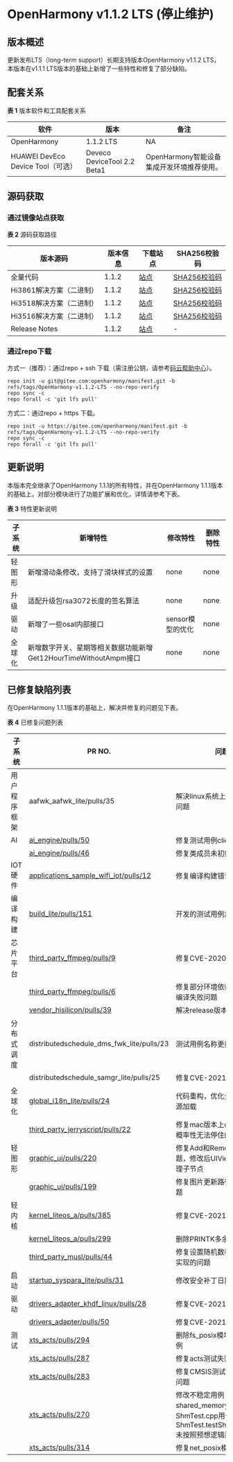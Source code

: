 # OpenHarmony v1.1.2 LTS (停止维护)

## 版本概述

更新发布LTS（long-term support）长期支持版本OpenHarmony v1.1.2 LTS，本版本在v1.1.1 LTS版本的基础上新增了一些特性和修复了部分缺陷。

## 配套关系

**表 1**  版本软件和工具配套关系

| 软件                              | 版本                        | 备注                                      |
| --------------------------------- | --------------------------- | ----------------------------------------- |
| OpenHarmony                       | 1.1.2 LTS                   | NA                                        |
| HUAWEI DevEco Device Tool（可选） | Deveco DeviceTool 2.2 Beta1 | OpenHarmony智能设备集成开发环境推荐使用。 |


## 源码获取

### 通过镜像站点获取

**表 2**  源码获取路径

| 版本源码                 | 版本信息 | 下载站点                                                     | SHA256校验码                                                 |
| ------------------------ | -------- | ------------------------------------------------------------ | ------------------------------------------------------------ |
| 全量代码                 | 1.1.2    | [站点](https://repo.huaweicloud.com/harmonyos/os/1.1.2/code-v1.1.2-LTS.tar.gz) | [SHA256校验码](https://repo.huaweicloud.com/harmonyos/os/1.1.2/code-v1.1.2-LTS.tar.gz.sha256) |
| Hi3861解决方案（二进制） | 1.1.2    | [站点](https://repo.huaweicloud.com/harmonyos/os/1.1.2/wifiiot-1.1.2.tar.gz) | [SHA256校验码](https://repo.huaweicloud.com/harmonyos/os/1.1.2/wifiiot-1.1.2.tar.gz.sha256) |
| Hi3518解决方案（二进制） | 1.1.2    | [站点](https://repo.huaweicloud.com/harmonyos/os/1.1.2/ipcamera_hi3518ev300-1.1.2.tar.gz) | [SHA256校验码](https://repo.huaweicloud.com/harmonyos/os/1.1.2/ipcamera_hi3518ev300-1.1.2.tar.gz.sha256) |
| Hi3516解决方案（二进制） | 1.1.2    | [站点](https://repo.huaweicloud.com/harmonyos/os/1.1.2/ipcamera_hi3516dv300-1.1.2.tar.gz) | [SHA256校验码](https://repo.huaweicloud.com/harmonyos/os/1.1.2/ipcamera_hi3516dv300-1.1.2.tar.gz.sha256) |
| Release Notes            | 1.1.2    | [站点](https://repo.huaweicloud.com/harmonyos/os/1.1.2/OpenHarmony-Release-Notes-1.1.2-LTS.zip) | -                                                            |


### 通过repo下载

方式一（推荐）：通过repo + ssh 下载（需注册公钥，请参考[码云帮助中心](https://gitee.com/help/articles/4191)）。

```shell
repo init -u git@gitee.com:openharmony/manifest.git -b refs/tags/OpenHarmony-v1.1.2-LTS --no-repo-verify
repo sync -c
repo forall -c 'git lfs pull'
```

方式二：通过repo + https 下载。

```shell
repo init -u https://gitee.com/openharmony/manifest.git -b refs/tags/OpenHarmony-v1.1.2-LTS --no-repo-verify
repo sync -c
repo forall -c 'git lfs pull'
```

## 更新说明

本版本完全继承了OpenHarmony 1.1.1的所有特性，并在OpenHarmony 1.1.1版本的基础上，对部分模块进行了功能扩展和优化，详情请参考下表。

**表 3**  特性更新说明

| 子系统 | 新增特性                                                     | 修改特性         | 删除特性 |
| ------ | ------------------------------------------------------------ | ---------------- | -------- |
| 轻图形 | 新增滑动条修改，支持了滑块样式的设置                         | none             | none     |
| 升级   | 适配升级包rsa3072长度的签名算法                              | none             | none     |
| 驱动   | 新增了一些osal内部接口                                       | sensor模型的优化 | none     |
| 全球化 | 新增数字开关、星期等相关数据功能新增Get12HourTimeWithoutAmpm接口 | none             | none     |


## 已修复缺陷列表

在OpenHarmony 1.1.1版本的基础上，解决并修复的问题见下表。

**表 4**  已修复问题列表

| 子系统       | PR NO.                                                       | 问题描述                                                     |
| ------------ | ------------------------------------------------------------ | ------------------------------------------------------------ |
| 用户程序框架 | aafwk_aafwk_lite/pulls/35 | 解決linux系统上小概率无法关机的问题                          |
| AI           | [ai_engine/pulls/50](https://gitee.com/openharmony/ai_engine/pulls/50) | 修复测试用例client端未释放问题                               |
|              | [ai_engine/pulls/46](https://gitee.com/openharmony/ai_engine/pulls/46) | 修复类成员未初始化的问题                                     |
| IOT硬件      | [applications_sample_wifi_iot/pulls/12](https://gitee.com/openharmony/applications_sample_wifi_iot/pulls/12) | 修复编译构建错误的问题                                       |
| 编译构建     | [build_lite/pulls/151](https://gitee.com/openharmony/build_lite/pulls/151) | 开发的测试用例加入到编译流程                                 |
| 芯片平台     | [third_party_ffmpeg/pulls/9](https://gitee.com/openharmony/device_hisilicon_third_party_ffmpeg/pulls/9) | 修复CVE-2020-22025安全漏洞                                   |
|              | [third_party_ffmpeg/pulls/6](https://gitee.com/openharmony/device_hisilicon_third_party_ffmpeg/pulls/6) | 修复部分环境依赖valgrind，导致编译失败问题                   |
|              | [vendor_hisilicon/pulls/39](https://gitee.com/openharmony/vendor_hisilicon/pulls/39) | 解决release版本编译失败的问题                                |
| 分布式调度   | distributedschedule_dms_fwk_lite/pulls/23 | 测试用例名称更换                                             |
|              | distributedschedule_samgr_lite/pulls/25 | 修复CVE-2021-22478安全漏洞                                   |
| 全球化       | [global_i18n_lite/pulls/24](https://gitee.com/openharmony/global_i18n_lite/pulls/24) | 代码重构，优化全球化i18n.dat资源加载                         |
|              | [third_party_jerryscript/pulls/22](https://gitee.com/openharmony/third_party_jerryscript/pulls/22) | 修复mac版本上debug调试时断点概率性无法停住的问题             |
| 轻图形       | [graphic_ui/pulls/220](https://gitee.com/openharmony/graphic_ui/pulls/220) | 修复Add和Remove未配套使用问题，修改后UIViewGroup析构不清理子节点 |
|              | [graphic_ui/pulls/199](https://gitee.com/openharmony/graphic_ui/pulls/199) | 修复图片更新路径之后不刷新的问题                             |
| 轻内核       | [kernel_liteos_a/pulls/385](https://gitee.com/openharmony/kernel_liteos_a/pulls/385) | 修复CVE-2021-22479安全漏洞                                   |
|              | [kernel_liteos_a/pulls/299](https://gitee.com/openharmony/kernel_liteos_a/pulls/299) | 删除PRINTK多余的维测日志                                     |
|              | [third_party_musl/pulls/44](https://gitee.com/openharmony/third_party_musl/pulls/44) | 修复设置随机数种子函数srand的实现的问题                      |
| 启动         | [startup_syspara_lite/pulls/31](https://gitee.com/openharmony/startup_syspara_lite/pulls/31) | 修改安全补丁日期                                             |
| 驱动         | [drivers_adapter_khdf_linux/pulls/28](https://gitee.com/openharmony/drivers_adapter_khdf_linux/pulls/28) | 修复CVE-2021-22441安全漏洞                                   |
|              | [drivers_adapter/pulls/50](https://gitee.com/openharmony/drivers_adapter/pulls/50) | 修复CVE-2021-22480安全漏洞                                   |
| 测试         | [xts_acts/pulls/294](https://gitee.com/openharmony/xts_acts/pulls/294) | 删除fs_posix模块的不稳定测试用例                             |
|              | [xts_acts/pulls/287](https://gitee.com/openharmony/xts_acts/pulls/287) | 修复acts测试失败的相关问题                                   |
|              | [xts_acts/pulls/283](https://gitee.com/openharmony/xts_acts/pulls/283) | 修复CMSIS测试部分用例概率失败问题                            |
|              | [xts_acts/pulls/270](https://gitee.com/openharmony/xts_acts/pulls/270) | 修改不稳定用例：shared_memory 模块ShmTest.cpp用例ShmTest.testShmatSHM_REMAP 未按照预想逻辑运行问题。 |
|              | [xts_acts/pulls/314](https://gitee.com/openharmony/xts_acts/pulls/314) | 修复net_posix模块测试卡死问题                                |


